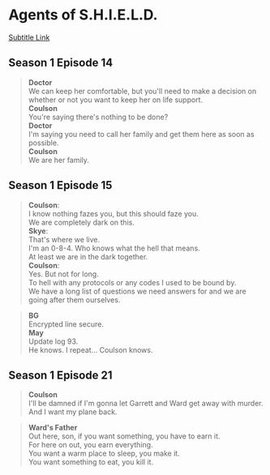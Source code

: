 # Agents of S.H.I.E.L.D.

[Subtitle Link](http://transcripts.foreverdreaming.org/viewforum.php?f=140)
## Season 1 Episode 14

>**Doctor**  
>We can keep her comfortable, but you'll need to make a decision on whether or not you want to keep her on life support.  
>**Coulson**  
>You're saying there's nothing to be done?  
>**Doctor**  
>I'm saying you need to call her family and get them here as soon as possible.  
>**Coulson**  
>We are her family.  



## Season 1 Episode 15


>**Coulson**:   
> I know nothing fazes you, but this should faze you.   
> We are completely dark on this.    
>**Skye**:    
>That's where we live.     
>I'm an 0-8-4. Who knows what the hell that means.  
>At least we are in the dark together.  
>**Coulson**:   
>Yes. But not for long.   
>To hell with any protocols or any codes I used to be bound by.  
>We have a long list of questions we need answers for and we are going after them ourselves.  

>**BG**  
>Encrypted line secure.  
>**May**  
>Update log 93.  
>He knows. I repeat... Coulson knows.  

## Season 1 Episode 21

>**Coulson**  
>I'll be damned if I'm gonna let Garrett and Ward get away with murder.  
>And I want my plane back.

>**Ward's Father**  
>Out here, son, if you want something, you have to earn it.   
>For here on out, you earn everything.   
>You want a warm place to sleep, you make it.   
>You want something to eat, you kill it.  


